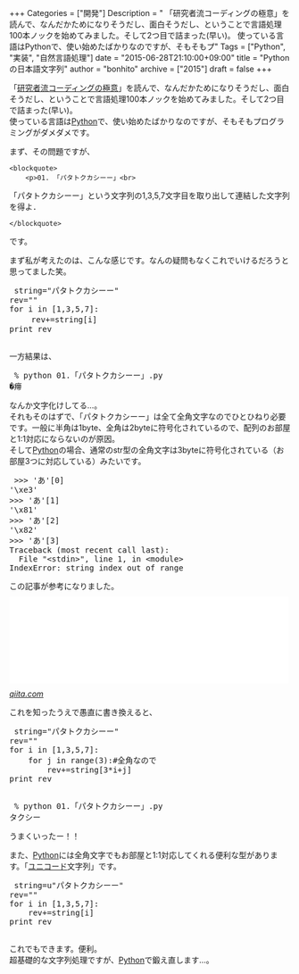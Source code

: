 +++
Categories = ["開発"]
Description = " 「研究者流コーディングの極意」を読んで、なんだかためになりそうだし、面白そうだし、ということで言語処理100本ノックを始めてみました。そして2つ目で詰まった(早い)。 使っている言語はPythonで、使い始めたばかりなのですが、そもそもプ"
Tags = ["Python", "実装", "自然言語処理"]
date = "2015-06-28T21:10:00+09:00"
title = "Pythonの日本語文字列"
author = "bonhito"
archive = ["2015"]
draft = false
+++

<body>
<p>「<a href="http://www.chokkan.org/publication/coding-for-researchers.pdf">研究者流コーディングの極意</a>」を読んで、なんだかためになりそうだし、面白そうだし、ということで言語処理100本ノックを始めてみました。そして2つ目で詰まった(早い)。<br>
使っている言語は<a class="keyword" href="http://d.hatena.ne.jp/keyword/Python">Python</a>で、使い始めたばかりなのですが、そもそもプログラミングがダメダメです。</p>
<p>まず、その問題ですが、</p>

    <blockquote>
        <p>01. 「パタトクカシーー」<br>
「パタトクカシーー」という文字列の1,3,5,7文字目を取り出して連結した文字列を得よ．</p>

    </blockquote>
<p>です。</p>
<p>まず私が考えたのは、こんな感じです。なんの疑問もなくこれでいけるだろうと思ってました笑。</p>
<pre class="code lang-python" data-lang="python" data-unlink> string="パタトクカシーー"
rev=""
for i in [1,3,5,7]:
   　rev+=string[i]
print rev
 
</pre>
<p>一方結果は、</p>
<pre class="code" data-lang="" data-unlink> % python 01.「パタトクカシーー」.py
�㿃 
</pre>
<p>なんか文字化けしてる…。<br>
それもそのはずで、「パタトクカシーー」は全て全角文字なのでひとひねり必要です。一般に半角は1byte、全角は2byteに符号化されているので、配列のお部屋と1:1対応にならないのが原因。<br>
そして<a class="keyword" href="http://d.hatena.ne.jp/keyword/Python">Python</a>の場合、通常のstr型の全角文字は3byteに符号化されている（お部屋3つに対応している）みたいです。</p>
<pre class="code" data-lang="" data-unlink> &gt;&gt;&gt; 'あ'[0]
'\xe3'
&gt;&gt;&gt; 'あ'[1]
'\x81'
&gt;&gt;&gt; 'あ'[2]
'\x82'
&gt;&gt;&gt; 'あ'[3]
Traceback (most recent call last):
  File "&lt;stdin&gt;", line 1, in &lt;module&gt;
IndexError: string index out of range 
</pre>
<p>この記事が参考になりました。<iframe src="//hatenablog-parts.com/embed?url=http%3A%2F%2Fqiita.com%2Fyubessy%2Fitems%2F9e13af05a295bbb59c25" title="Python2のstr/unicodeとencode/decode - Qiita" class="embed-card embed-webcard" scrolling="no" frameborder="0" style="display: block; width: 100%; height: 155px; max-width: 500px; margin: 10px 0px;"></iframe><cite class="hatena-citation"><a href="http://qiita.com/yubessy/items/9e13af05a295bbb59c25">qiita.com</a></cite></p>
<p>これを知ったうえで愚直に書き換えると、</p>
<pre class="code lang-python" data-lang="python" data-unlink> string="パタトクカシーー"
rev=""
for i in [1,3,5,7]:
    for j in range(3):#全角なので
        rev+=string[3*i+j]
print rev
 
</pre>
<pre class="code" data-lang="" data-unlink> % python 01.「パタトクカシーー」.py
タクシー 
</pre>
<p>うまくいったー！！</p>
<p>また、<a class="keyword" href="http://d.hatena.ne.jp/keyword/Python">Python</a>には全角文字でもお部屋と1:1対応してくれる便利な型があります。「<a class="keyword" href="http://d.hatena.ne.jp/keyword/%A5%E6%A5%CB%A5%B3%A1%BC%A5%C9">ユニコード</a>文字列」です。</p>
<pre class="code lang-python" data-lang="python" data-unlink> string=u"パタトクカシーー"
rev=""
for i in [1,3,5,7]:
    rev+=string[i]
print rev
 
</pre>
<p>これでもできます。便利。<br>
超基礎的な文字列処理ですが、<a class="keyword" href="http://d.hatena.ne.jp/keyword/Python">Python</a>で鍛え直します…。</p>
</body>
